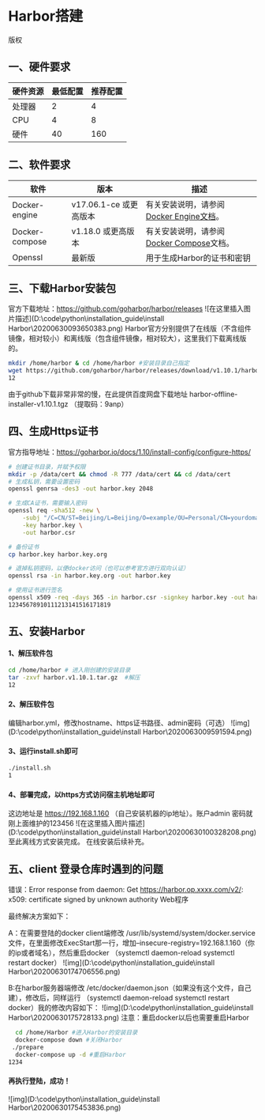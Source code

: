 # Harbor搭建

版权

## 一、硬件要求

| 硬件资源 | 最低配置 | 推荐配置 |
| -------- | -------- | -------- |
| 处理器   | 2        | 4        |
| CPU      | 4        | 8        |
| 硬件     | 40       | 160      |

## 二、软件要求

| 软件           | 版本                   | 描述                                                         |
| -------------- | ---------------------- | ------------------------------------------------------------ |
| Docker-engine  | v17.06.1-ce 或更高版本 | 有关安装说明，请参阅 [Docker Engine文档](https://docs.docker.com/engine/installation/)。 |
| Docker-compose | v1.18.0 或更高版本     | 有关安装说明，请参阅 [Docker Compose](https://docs.docker.com/compose/install/)文档。 |
| Openssl        | 最新版                 | 用于生成Harbor的证书和密钥                                   |

## 三、下载Harbor安装包

官方下载地址：https://github.com/goharbor/harbor/releases
![在这里插入图片描述](D:\code\python\installation_guide\install Harbor\20200630093650383.png)
Harbor官方分别提供了在线版（不含组件镜像，相对较小）和离线版（包含组件镜像，相对较大），这里我们下载离线版的。

```bash
mkdir /home/harbor & cd /home/harbor #安装目录自己指定
wget https://github.com/goharbor/harbor/releases/download/v1.10.1/harbor-offline-installer-v1.10.3.tgz 
12
```

由于github下载非常非常的慢，在此提供百度网盘下载地址 harbor-offline-installer-v1.10.1.tgz （提取码：9anp）

## 四、生成Https证书

官方指导地址：https://goharbor.io/docs/1.10/install-config/configure-https/

```bash
# 创建证书目录，并赋予权限
mkdir -p /data/cert && chmod -R 777 /data/cert && cd /data/cert
# 生成私钥，需要设置密码
openssl genrsa -des3 -out harbor.key 2048

# 生成CA证书，需要输入密码
openssl req -sha512 -new \
    -subj "/C=CN/ST=Beijing/L=Beijing/O=example/OU=Personal/CN=yourdomain.com" \
    -key harbor.key \
    -out harbor.csr

# 备份证书
cp harbor.key harbor.key.org

# 退掉私钥密码，以便docker访问（也可以参考官方进行双向认证）
openssl rsa -in harbor.key.org -out harbor.key

# 使用证书进行签名
openssl x509 -req -days 365 -in harbor.csr -signkey harbor.key -out harbor.crt
12345678910111213141516171819
```

## 五、安装Harbor

#### 1、解压软件包

```bash
cd /home/harbor # 进入刚创建的安装目录
tar -zxvf harbor.v1.10.1.tar.gz  #解压
12
```

#### 2、解压软件包

编辑harbor.yml，修改hostname、https证书路径、admin密码（可选）
![img](D:\code\python\installation_guide\install Harbor\2020063009591594.png)

#### 3、运行install.sh即可

```bash
./install.sh
1
```

#### 4、部署完成，以https方式访问宿主机地址即可

这边地址是 https://192.168.1.160 （自己安装机器的ip地址）。账户admin 密码就刚上面维护的123456
![在这里插入图片描述](D:\code\python\installation_guide\install Harbor\20200630100328208.png)
至此离线方式安装完成。 在线安装后续补充。

## 五、client 登录仓库时遇到的问题

错误：Error response from daemon: Get https://harbor.op.xxxx.com/v2/: x509: certificate signed by unknown authority Web程序

最终解决方案如下：

A：在需要登陆的docker client端修改 /usr/lib/systemd/system/docker.service 文件，在里面修改ExecStart那一行，增加–insecure-registry=192.168.1.160（你的ip或者域名），然后重启docker （systemctl daemon-reload systemctl restart docker）
![img](D:\code\python\installation_guide\install Harbor\20200630174706556.png)

B:在harbor服务器端修改 /etc/docker/daemon.json（如果没有这个文件，自己建），修改后，同样运行 （systemctl daemon-reload systemctl restart docker）我的修改内容如下：
![img](D:\code\python\installation_guide\install Harbor\20200630175728133.png)
注意：重启docker以后也需要重启Harbor

```bash
  cd /home/Harbor #进入Harbor的安装目录
  docker-compose down #关闭Harbor
 ./prepare
  docker-compose up -d #重启Harbor
1234
```

#### 再执行登陆，成功！

![img](D:\code\python\installation_guide\install Harbor\20200630175453836.png)